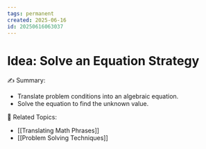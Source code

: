 ```yaml
---
tags: permanent
created: 2025-06-16
id: 20250616063037
---
```


# Idea: Solve an Equation Strategy

✍ Summary:
- Translate problem conditions into an algebraic equation.
- Solve the equation to find the unknown value.

👀 Related Topics:
- [[Translating Math Phrases]]
- [[Problem Solving Techniques]]
